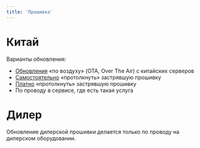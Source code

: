```yaml
---
title: 'Прошивка'
---
```


# Китай

Варианты обновления:
  * [Обновления](update) «по воздуху» (OTA, Over The Air) с китайских серверов
  * [Самостоятельно](update/manual) «протолкнуть» застрявшую прошивку
  * [Платно](update/paid) «протолкнуть» застрявшую прошивку
  * По проводу в сервисе, где есть такая услуга

# Дилер

Обновление дилерской прошивки делается только по проводу на дилерском оборудовании.
